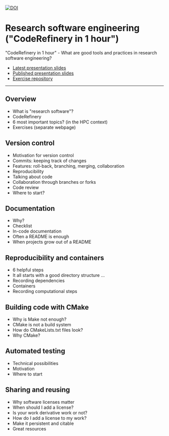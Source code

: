[![DOI](https://zenodo.org/badge/DOI/10.5281/zenodo.8242054.svg)](https://doi.org/10.5281/zenodo.8242054)

# Research software engineering ("CodeRefinery in 1 hour")

"CodeRefinery in 1 hour" - What are good tools and practices in research software engineering?

- [Latest presentation slides](https://cicero.xyz/v3/remark/0.14.0/github.com/coderefinery/research-software-engineering/main/presentation.md/)
- [Published presentation slides](https://doi.org/10.5281/zenodo.8242054)
- [Exercise repository](https://coderefinery.github.io/research-software-engineering/)

---

## Overview

- What is "research software"?
- CodeRefinery
- 6 most important topics? (in the HPC context)
- Exercises (separate webpage)


## Version control

- Motivation for version control
- Commits: keeping track of changes
- Features: roll-back, branching, merging, collaboration
- Reproducibility
- Talking about code
- Collaboration through branches or forks
- Code review
- Where to start?


## Documentation

- Why?
- Checklist
- In-code documentation
- Often a README is enough
- When projects grow out of a README


## Reproducibility and containers

- 6 helpful steps
- It all starts with a good directory structure ...
- Recording dependencies
- Containers
- Recording computational steps


## Building code with CMake

- Why is Make not enough?
- CMake is not a build system
- How do CMakeLists.txt files look?
- Why CMake?


## Automated testing

- Technical possibilities
- Motivation
- Where to start


## Sharing and reusing

- Why software licenses matter
- When should I add a license?
- Is your work derivative work or not?
- How do I add a license to my work?
- Make it persistent and citable
- Great resources

